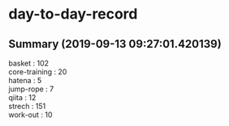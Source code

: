 # day-to-day-record  
## Summary  (2019-09-13 09:27:01.420139)  
basket : 102  
core-training : 20  
hatena : 5  
jump-rope : 7  
qiita : 12  
strech : 151  
work-out : 10  
